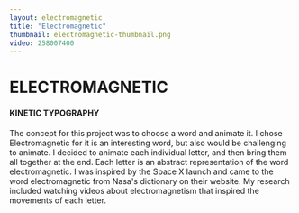 ```yaml
---
layout: electromagnetic
title: "Electromagnetic"
thumbnail: electromagnetic-thumbnail.png
video: 258007400
---
```

# ELECTROMAGNETIC

#### KINETIC TYPOGRAPHY

The concept for this project was to choose a word and animate it. I chose Electromagnetic for it is an interesting word, but also would be challenging to animate. I decided to animate each individual letter, and then bring them all together at the end. Each letter is an abstract representation of the word electromagnetic. I was inspired by the Space X launch and came to the word electromagnetic from Nasa's dictionary on their website. My research included watching videos about electromagnetism that inspired the movements of each letter.
